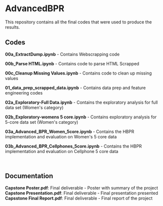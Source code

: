 # AdvancedBPR

This repository contains all the final codes that were used to produce the results. 

## Codes

**00a_ExtractDump.ipynb** - Contains Webscrapping code
</br>

**00b_Parse HTML.ipynb** - Contains code to parse HTML Scrapped
</br>

**00c_Cleanup Missing Values.ipynb** - Contains code to clean up missing values
</br>

**01_data_prep_scrapped_data.ipynb** - Contains data prep and feature engineering codes
</br>

**02a_Exploratory-Full Data.ipynb** - Contains the exploratory analysis for full data set (Women's category)
</br>

**02b_Exploratory-womens 5 core.ipynb** - Contains exploratory analysis for 5-core data set (Women's category)
</br>

**03a_Advanced_BPR_Women_5core.ipynb** - Contains the HBPR implementation and evaluation on Women's 5 core data
</br>

**03b_Advanced_BPR_Cellphones_5core.ipynb** - Contains the HBPR implementation and evaluation on Cellphone 5 core data
</br>

</br>

## Documentation

**Capstone Poster.pdf**: Final deliverable - Poster with summary of the project
</br>
**Capstone Presentation.pdf**: Final deliverable - Final presentation presented 
</br>
**Capsstone Final Report.pdf**: Final deliverable - Final report of the project

